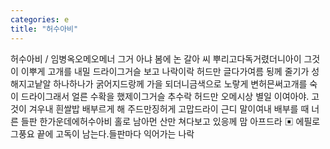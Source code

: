 ```yaml
---
categories: e
title: "허수아비"
---
```

허수아비 / 임병옥오메오메너 그거 아냐 봄에 논 갈아 씨 뿌리고다독거렸더니아이 그것이 이뿌게 고개를 내밀 드라이그거슬 보고 나락이락 허드만 글다가여름 됭께 줄기가 성해지고낱알 하나하나가 굵어지드랑께 가을 되더니금색으로 노랗게 변허믄써고개를 숙이 드라이그래서 얼른 수확을 했제이그거슬 추수락 허드만 오메시상 별일 이여아야. 고것이 겨우내 흰쌀밥 배부르게 해 주드만징허게 고맙드라이 근디 말이여내 배부를 때 너른 들판 한가운데에허수아비 홀로 남아먼 산만 쳐다보고 있응께 맘 아프드라 ▣ 에필로그풍요 끝에 고독이 남는다.들판마다 익어가는 나락